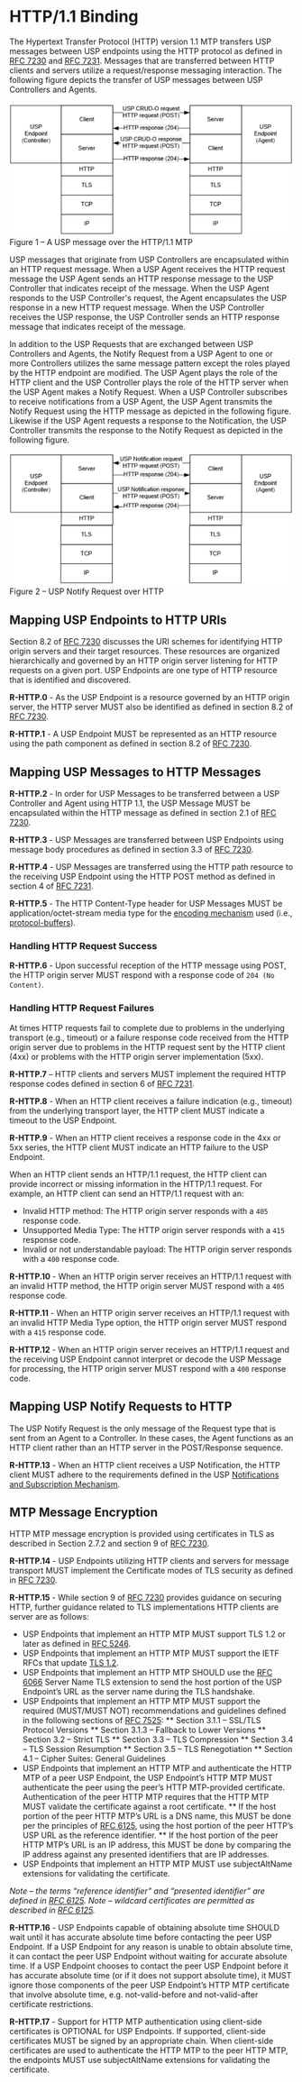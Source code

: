 <!-- Reference Links -->
[1]:	https://www.broadband-forum.org/technical/download/TR-181_Issue-2_Amendment-12.pdf "TR-181 Issue 2 Device Data Model for TR-069"
[2]: https://www.broadband-forum.org/technical/download/TR-069.pdf	"TR-069 Amendment 6	CPE WAN Management Protocol"
[3]:	https://www.broadband-forum.org/technical/download/TR-106_Amendment-8.pdf "TR-106 Amendment 8	Data Model Template for TR-069 Enabled Devices"
[4]:	https://tools.ietf.org/html/rfc7228 "RFC 7228	Terminology for Constrained-Node Networks"
[5]:	https://tools.ietf.org/html/rfc2136	"RFC 2136 Dynamic Updates in the Domain Name System"
[6]:	https://tools.ietf.org/html/rfc3007	"RFC 3007 Secure Domain Name System Dynamic Update"
[7]:	https://tools.ietf.org/html/rfc6763	"RFC 6763 DNS-Based Service Discovery"
[8]:	https://tools.ietf.org/html/rfc6762	"RFC 6752 Multicast DNS"
[9]:	https://tools.ietf.org/html/rfc7252	"RFC 7252 The Constrained Application Protocol (CoAP)"
[10]:	https://tools.ietf.org/html/rfc7390	"RFC 7390 Group Communication for the Constrained Application Protocol (CoAP)"
[11]:	https://tools.ietf.org/html/rfc4033	"RFC 4033 DNS Security Introduction and Requirements"
[12]:	https://developers.google.com/protocol-buffers/docs/proto3 "Protocol Buffers v3	Protocol Buffers Mechanism for Serializing Structured Data Version 3"
[13]: https://tools.ietf.org/html/rfc7230 "Hypertext Transfer Protocol (HTTP/1.1): Message Syntax and Routing"
[14]: https://tools.ietf.org/html/rfc7231
[Conventions]: https://www.ietf.org/rfc/rfc2119.txt "Key words for use in RFCs to Indicate Requirement Levels"

# HTTP/1.1 Binding

The Hypertext Transfer Protocol (HTTP) version 1.1 MTP transfers USP messages between USP endpoints using the HTTP protocol as defined in [RFC 7230][13] and [RFC 7231][14]. Messages that are transferred between HTTP clients and servers utilize a request/response messaging interaction. The following figure depicts the transfer of USP messages between USP Controllers and Agents.

<img src="usp-message-over-http.png" />
Figure 1 – A USP message over the HTTP/1.1 MTP

USP messages that originate from USP Controllers are encapsulated within an HTTP request message. When a USP Agent receives the HTTP request message the USP Agent sends an HTTP response message to the USP Controller that indicates receipt of the message. When the USP Agent responds to the USP Controller's request, the Agent encapsulates the USP response in a new HTTP request message. When the USP Controller receives the USP response, the USP Controller sends an HTTP response message that indicates receipt of the message.

In addition to the USP Requests that are exchanged between USP Controllers and Agents, the Notify Request from a USP Agent to one or more Controllers utilizes the same message pattern except the roles played by the HTTP endpoint are modified. The USP Agent plays the role of the HTTP client and the USP Controller plays the role of the HTTP server when the USP Agent makes a Notify Request. When a USP Controller subscribes to receive notifications from a USP Agent, the USP Agent transmits the Notify Request using the HTTP message as depicted in the following figure. Likewise if the USP Agent requests a response to the Notification, the USP Controller transmits the response to the Notify Request as depicted in the following figure.

<img src="usp-notify-over-http.png" />
Figure 2 – USP Notify Request over HTTP

## Mapping USP Endpoints to HTTP URIs

Section 8.2 of [RFC 7230][13] discusses the URI schemes for identifying HTTP origin servers and their target resources.  These resources are organized hierarchically and governed by an HTTP origin server listening for HTTP requests on a given port. USP Endpoints are one type of HTTP resource that is identified and discovered.

**R-HTTP.0** - As the USP Endpoint is a resource governed by an HTTP origin server, the HTTP server MUST also be identified as defined in section 8.2 of [RFC 7230][13].

**R-HTTP.1** - A USP Endpoint MUST be represented as an HTTP resource using the path component as defined in section 8.2 of [RFC 7230][13].

## Mapping USP Messages to HTTP Messages

**R-HTTP.2** - In order for USP Messages to be transferred between a USP Controller and Agent using HTTP 1.1, the USP Message MUST be encapsulated within the HTTP message as defined in section 2.1 of [RFC 7230][13].

**R-HTTP.3** - USP Messages are transferred between USP Endpoints using message body procedures as defined in section 3.3 of [RFC 7230][13].

**R-HTTP.4** - USP Messages are transferred using the HTTP path resource to the receiving USP Endpoint using the HTTP POST method as defined in section 4 of [RFC 7231][14].

**R-HTTP.5** - The HTTP Content-Type header for USP Messages MUST be application/octet-stream media type for the [encoding mechanism](/encoding/) used (i.e., [protocol-buffers][12]).

### Handling HTTP Request Success

**R-HTTP.6** - Upon successful reception of the HTTP message using POST, the HTTP origin server MUST respond with a response code of `204 (No Content)`.

### Handling HTTP Request Failures

At times HTTP requests fail to complete due to problems in the underlying transport (e.g., timeout) or a failure response code received from the HTTP origin server due to problems in the HTTP request sent by the HTTP client (4xx) or problems with the HTTP origin server implementation (5xx).

**R-HTTP.7** – HTTP clients and servers MUST implement the required HTTP response codes defined in section 6 of [RFC 7231][14].

**R-HTTP.8** - When an HTTP client receives a failure indication (e.g., timeout) from the underlying transport layer, the HTTP client MUST indicate a timeout to the USP Endpoint.

**R-HTTP.9** - When an HTTP client receives a response code in the 4xx or 5xx series, the HTTP client MUST indicate an HTTP failure to the USP Endpoint.

When an HTTP client sends an HTTP/1.1 request, the HTTP client can provide incorrect or missing information in the HTTP/1.1 request. For example, an HTTP client can send an HTTP/1.1 request with an:

*	Invalid HTTP method: The HTTP origin server responds with a `405` response code.
*	Unsupported Media Type: The HTTP origin server responds with a `415` response code.
*	Invalid or not understandable payload: The HTTP origin server responds with a `400` response code.

**R-HTTP.10** - When an HTTP origin server receives an HTTP/1.1 request with an invalid HTTP method, the HTTP origin server MUST respond with a `405` response code.

**R-HTTP.11** - When an HTTP origin server receives an HTTP/1.1 request with an invalid HTTP Media Type option, the HTTP origin server MUST respond with a `415` response code.

**R-HTTP.12** - When an HTTP origin server receives an HTTP/1.1 request and the receiving USP Endpoint cannot interpret or decode the USP Message for processing, the HTTP origin server MUST respond with a `400` response code.

## Mapping USP Notify Requests to HTTP

The USP Notify Request is the only message of the Request type that is sent from an Agent to a Controller. In these cases, the Agent functions as an HTTP client rather than an HTTP server in the POST/Response sequence.

**R-HTTP.13** - When an HTTP client receives a USP Notification, the HTTP client MUST adhere to the requirements defined in the USP [Notifications and Subscription Mechanism](/messages/#notify).

## MTP Message Encryption

HTTP MTP message encryption is provided using certificates in TLS as described in Section 2.7.2 and section 9 of [RFC 7230][13].

**R-HTTP.14** - USP Endpoints utilizing HTTP clients and servers for message transport MUST implement the Certificate modes of TLS security as defined in [RFC 7230][13].

**R-HTTP.15** - While section 9 of [RFC 7230][13] provides guidance on securing HTTP, further guidance related to TLS implementations HTTP clients are server are as follows:

*	USP Endpoints that implement an HTTP MTP MUST support TLS 1.2 or later as defined in [RFC 5246](https://tools.ietf.org/html/rfc5246).
*	USP Endpoints that implement an HTTP MTP MUST support the IETF RFCs that update [TLS 1.2](https://tools.ietf.org/html/rfc5246).
*	USP Endpoints that implement an HTTP MTP SHOULD use the [RFC 6066](https://tools.ietf.org/html/rfc6066) Server Name TLS extension to send the host portion of the USP Endpoint’s URL as the server name during the TLS handshake.
*	USP Endpoints that implement an HTTP MTP MUST support the required (MUST/MUST NOT) recommendations and guidelines defined in the following sections of [RFC 7525](https://tools.ietf.org/html/rfc7525):
**	Section 3.1.1 – SSL/TLS Protocol Versions
**	Section 3.1.3 – Fallback to Lower Versions
**	Section 3.2 – Strict TLS
**	Section 3.3 – TLS Compression
**	Section 3.4 – TLS Session Resumption
**	Section 3.5 – TLS Renegotiation
**	Section 4.1 – Cipher Suites: General Guidelines
*	USP Endpoints that implement an HTTP MTP and authenticate the HTTP MTP of a peer USP Endpoint, the USP Endpoint’s HTTP MTP MUST authenticate the peer using the peer’s HTTP MTP-provided certificate.  Authentication of the peer HTTP MTP requires that the HTTP MTP MUST validate the certificate against a root certificate.
**	If the host portion of the peer HTTP MTP’s URL is a DNS name, this MUST be done per the principles of [RFC 6125](https://tools.ietf.org/html/rfc6125), using the host portion of the peer HTTP’s USP URL as the reference identifier.
**	If the host portion of the peer HTTP MTP’s URL is an IP address, this MUST be done by comparing the IP address against any presented identifiers that are IP addresses.
* USP Endpoints that implement an HTTP MTP MUST use subjectAltName extensions for validating the certificate.

*Note – the terms “reference identifier” and “presented identifier” are defined in [RFC 6125](https://tools.ietf.org/html/rfc6125).*
*Note – wildcard certificates are permitted as described in [RFC 6125](https://tools.ietf.org/html/rfc6125).*

**R-HTTP.16** - USP Endpoints capable of obtaining absolute time SHOULD wait until it has accurate absolute time before contacting the peer USP Endpoint.  If a USP Endpoint for any reason is unable to obtain absolute time, it can contact the peer USP Endpoint without waiting for accurate absolute time.  If a USP Endpoint chooses to contact the peer USP Endpoint before it has accurate absolute time (or if it does not support absolute time), it MUST ignore those components of the peer USP Endpoint’s HTTP MTP certificate that involve absolute time, e.g. not-valid-before and not-valid-after certificate restrictions.

**R-HTTP.17** -	Support for HTTP MTP authentication using client-side certificates is OPTIONAL for USP Endpoints.  If supported, client-side certificates MUST be signed by an appropriate chain.  When client-side certificates are used to authenticate the HTTP MTP to the peer HTTP MTP, the endpoints MUST use subjectAltName extensions for validating the certificate.
